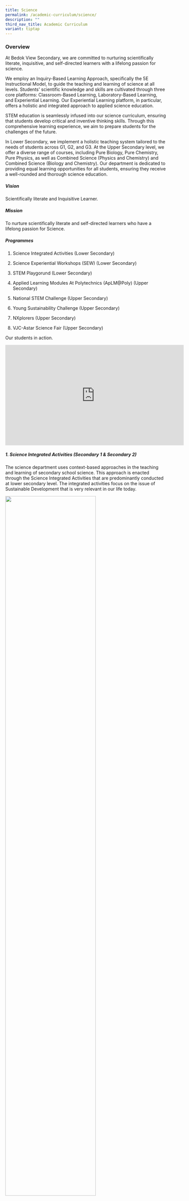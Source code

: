 ```yaml
---
title: Science
permalink: /academic-curriculum/science/
description: ""
third_nav_title: Academic Curriculum
variant: tiptap
---
```

<h3>Overview</h3>
<p>At Bedok View Secondary, we are committed to nurturing scientifically
literate, inquisitive, and self-directed learners with a lifelong passion
for science.</p>
<p>We employ an Inquiry-Based Learning Approach, specifically the 5E Instructional
Model, to guide the teaching and learning of science at all levels. Students'
scientific knowledge and skills are cultivated through three core platforms:
Classroom-Based Learning, Laboratory-Based Learning, and Experiential Learning.
Our Experiential Learning platform, in particular, offers a holistic and
integrated approach to applied science education.</p>
<p>STEM education is seamlessly infused into our science curriculum, ensuring
that students develop critical and inventive thinking skills. Through this
comprehensive learning experience, we aim to prepare students for the challenges
of the future.</p>
<p>In Lower Secondary, we implement a holistic teaching system tailored to
the needs of students across G1, G2, and G3. At the Upper Secondary level,
we offer a diverse range of courses, including Pure Biology, Pure Chemistry,
Pure Physics, as well as Combined Science (Physics and Chemistry) and Combined
Science (Biology and Chemistry). Our department is dedicated to providing
equal learning opportunities for all students, ensuring they receive a
well-rounded and thorough science education.</p>
<h5><strong>Vision</strong></h5>
<p>Scientifically literate and Inquisitive Learner.</p>
<h5><strong>Mission</strong></h5>
<p>To nurture scientifically literate and self-directed learners who have
a lifelong passion for Science.</p>
<h5><strong>Programmes</strong></h5>
<ol>
<li>
<p>Science Integrated Activities (Lower Secondary)</p>
</li>
<li>
<p>Science Experiential Workshops (SEW) (Lower Secondary)</p>
</li>
<li>
<p>STEM Playgorund (Lower Secondary)</p>
</li>
<li>
<p>Applied Learning Modules At Polytechnics (ApLM@Poly) (Upper Secondary)</p>
</li>
<li>
<p>National STEM Challenge (Upper Secondary)</p>
</li>
<li>
<p>Young Sustainability Challenge (Upper Secondary)</p>
</li>
<li>
<p>NXplorers (Upper Secondary)</p>
</li>
<li>
<p>VJC-Astar Science Fair (Upper Secondary)</p>
</li>
</ol>
<p>Our students in action.</p>
<div class="iframe-wrapper">
<iframe height="315" width="560" allowfullscreen="true" frameborder="0" src="https://www.youtube.com/embed/w8YgFGF3pqQ?si=BAfgj4oG-Y8Z9gDh"></iframe>
</div>
<p></p>
<h5><strong>1. Science Integrated Activities (Secondary 1 &amp; Secondary 2)</strong></h5>
<p>The science department uses context-based approaches in the teaching and
learning of secondary school science. This approach is enacted through
the Science Integrated Activities that are predominantly conducted at lower
secondary level. The integrated activities focus on the issue of Sustainable
Development that is very relevant in our life today.&nbsp;</p>
<p></p>
<div class="isomer-image-wrapper">
<img style="width: 75%;" height="auto" width="100%" alt="" src="/images/Science_1.jpg">
</div>
<p>Students testing their prototype chemical powered car</p>
<hr>
<p></p>
<div class="isomer-image-wrapper">
<img style="width: 75%;" height="auto" width="100%" alt="" src="/images/Science_2.jpg">
</div>
<p>Creating a portable water filtration system</p>
<hr>
<h5><strong>2. Science Experiential Workshops (SEW)</strong></h5>
<p>SEW are designed to allow students to apply what they have learnt in the
classrooms to try and address global issues.Signature workshops conducted
for our students are on Food Sustainability and Harnessing the Sun. Students
apply what they have learnt from the concept of ecology and try to grow
their own greens in our in-house Greenhouses. They also have to be creative
in using recycled materials to produce a solar powered car.</p>
<p></p>
<div class="isomer-image-wrapper">
<img style="width: 100%" height="auto" width="100%" alt="" src="/images/Science5.png">
</div>
<p>SEW (Food Sustainability)</p>
<hr>
<p></p>
<div class="isomer-image-wrapper">
<img style="width: 100%" height="auto" width="100%" alt="" src="/images/Science6.png">
</div>
<p>SEW (Harnessing the Sun)</p>
<hr>
<h5><strong>3. Applied Learning Modules At Polytechnics (ApLM@Poly)</strong></h5>
<p>The Applied Learning Modules (ApLM) give our students the opportunity
to experience life in tertiary education in advance.</p>
<p>They will gain knowledge and skills through hands-on learning under the
guidance of lecturers from the various polytechnics. Through customized
workshops, field trips, group projects and interactions with industry practitioners,
students will get to explore the uniqueness of different careers over the
3-day ApLM programme.</p>
<p></p>
<div class="isomer-image-wrapper">
<img style="width: 75%;" height="auto" width="100%" alt="" src="/images/Science_7.jpg">
</div>
<p>Experience on flight simulator @NP Aerospace Hub</p>
<hr>
<h5><strong>3. Learning Journeys</strong></h5>
<p>Educational tour aboard OceanXplorer, the world’s most advanced research
and media vessel, expands our students’ understanding of the potential
of ocean exploration and science. OceanX has been at the forefront of marine
conservation efforts, achieving remarkable feats such as filming the elusive
giant squid in the deep. Based in New York, OceanX aims to “explore the
ocean and bring it back to the world,” providing a platform to drive marine
conservation efforts.</p>
<p></p>
<div class="isomer-image-wrapper">
<img style="width: 75%;" height="auto" width="100%" alt="" src="/images/Science_9.jpg">
</div>
<p>Touring the OceanXplorer</p>